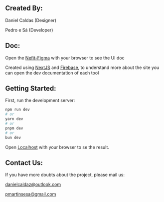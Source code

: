## Created By:
  Daniel Caldas (Designer)

  Pedro e Sá (Developer)

## Doc:
  Open the [Nefit-Figma](https://www.figma.com/file/udFg9OVkB3aekjwwzENsc8/Nefit-UFPR?type=design&node-id=1-3&mode=design&t=JWaHAfpQvqbn5ZMg-0) with your browser to see the UI doc

  Created using [NextJS](https://nextjs.org/) and [Firebase](https://firebase.google.com/), to understand more about the site you can open the dev documentation of each tool

## Getting Started:
  First, run the development server:

  ```bash
  npm run dev
  # or
  yarn dev
  # or
  pnpm dev
  # or
  bun dev
  ```

  Open [Localhost](http://localhost:3000) with your browser to se the result.

## Contact Us:
  If you have more doubts about the project, please mail us:

  danielcaldaz@outlook.com

  pmartinsesa@gmail.com
